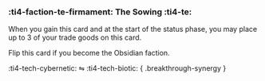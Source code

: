 ### :ti4-faction-te-firmament: **The Sowing** :ti4-te:

When you gain this card and at the start of the status phase, you may place up to 3 of your trade goods on this card.

Flip this card if you become the Obsidian faction.

:ti4-tech-cybernetic: ⇋ :ti4-tech-biotic:
{ .breakthrough-synergy }
